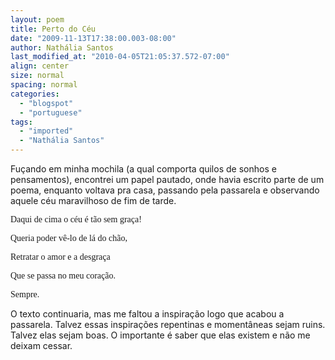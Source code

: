 ```yaml
---
layout: poem
title: Perto do Céu
date: "2009-11-13T17:38:00.003-08:00"
author: Nathália Santos
last_modified_at: "2010-04-05T21:05:37.572-07:00"
align: center
size: normal
spacing: normal
categories:
  - "blogspot"
  - "portuguese"
tags:
  - "imported"
  - "Nathália Santos"
---
```


Fuçando em minha mochila (a qual comporta quilos de sonhos e pensamentos), encontrei um papel pautado, onde havia escrito parte de um poema, enquanto voltava pra casa, passando pela passarela e observando aquele céu maravilhoso de fim de tarde.

<span style="font-family: verdana;">Daqui de cima o céu é tão sem graça!

<span style="font-family: verdana;">Queria poder vê-lo de lá do chão,

<span style="font-family: verdana;">Retratar o amor e a desgraça

<span style="font-family: verdana;">Que se passa no meu coração.

<span style="font-family: verdana;">Sempre.

O texto continuaria, mas me faltou a inspiração logo que acabou a passarela. Talvez essas inspirações repentinas e momentâneas sejam ruins. Talvez elas sejam boas. O importante é saber que elas existem e não me deixam cessar.